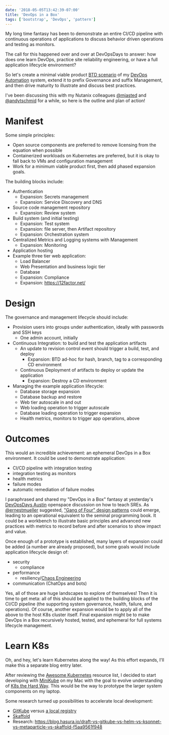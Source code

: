 ```yaml
---
date: '2018-05-05T13:42:39-07:00'
title: 'DevOps in a Box'
tags: ['bootstrap', 'DevOps', 'pattern']
---
```

My long time fantasy has been to demonstrate an entire CI/CD pipeline with
 continuous operations of applications to discuss behavior driven operations
 and testing as monitors.

The call for this happened over and over at DevOpsDays to answer: how does one
 learn DevOps, practice site reliability engineering, or have a full
 application lifecycle environment?

So let's create a minimal viable product [BTD scenario](../devops-btd-pattern)
 of my [DevOps Automation](../devops-automation) system,
 extend it to prefix Governance and suffix Management,
 and then drive maturity to illustrate and discuss best practices.
<!--more-->
I've been discussing this with my Nutanix colleagues
 [@mjasted](https://github.com/mjastad) and
 [@andytschmid](https://github.com/andytschmid/) for a while,
 so here is the outline and plan of action!

# Manifest #

Some simple principles:

- Open source components are preferred to remove licensing from the equation
  when possible
- Containerized workloads on Kubernetes are preferred, but it is okay to
  fall back to VMs and configuration management
- Work for a minimum viable product first, then add phased expansion goals.

The building blocks include:

- Authentication
  - Expansion: Secrets management
  - Expansion: Service Discovery and DNS
- Source code management repository
  - Expansion: Review system
- Build system (and initial testing)
  - Expansion: Test system
  - Expansion: file server, then Artifact repository
  - Expansion: Orchestration system
- Centralized Metrics and Logging systems with Management
  - Expansion: Monitoring
- Application hosting
- Example three tier web application:
  - Load Balancer
  - Web Presentation and business logic tier
  - Database
  - Expansion: Compliance
  - Expansion: https://12factor.net/

# Design #

The governance and management lifecycle should include:

- Provision users into groups under authentication,
  ideally with passwords and SSH keys
  - One admin account, initially
- Continuous Integration: to build and test the application artifacts
  - An update to revision control event should trigger a build, test, and deploy
    - Expansion: BTD ad-hoc for hash, branch, tag to a
  corresponding CD environment
  - Continuous Deployment of artifacts to deploy or update the application
    - Expansion: Destroy a CD environment
- Managing the example application lifecycle:
  - Database storage expansion
  - Database backup and restore
  - Web tier autoscale in and out
  - Web loading operation to trigger autoscale
  - Database loading operation to trigger expansion
  - Health metrics, monitors to trigger app operations, above

# Outcomes #

This would an incredible achievement: an ephemeral DevOps in a Box environment.
 It could be used to demonstrate application:

- CI/CD pipeline with integration testing
- integration testing as monitors
- health metrics
- failure modes
- automatic remediation of failure modes

I paraphrased and shared my "DevOps in a Box" fantasy at yesterday's
 [DevOpsDays Austin](https://twitter.com/hashtag/devopsdaysatx?src=hash)
 openspace discussion on how to teach SREs.
 As [@ernestmueller](https://twitter.com/ernestmueller) suggested,
 ["Gang of Four" design patterns](https://en.wikipedia.org/wiki/Design_Patterns)
 could emerge, leading to an operational equivalent
 to the seminal programming book. It could be a workbench to illustrate basic
 principles and advanced new practices with metrics to record before and after
 scenarios to show impact and value.

Once enough of a prototype is established, many layers of expansion could be
 added (a number are already proposed), but some goals would include
 application lifecycle design of:

- security
  - compliance
- performance
  - resiliency/[Chaos Engineering](https://principlesofchaos.org/)
- communication (ChatOps and bots)

Yes, all of those are huge landscapes to explore of themselves!
 Then it is time to get meta: all of this should be applied to the building
 blocks of the CI/CD pipeline (the supporting system governance, health,
 failure, and operations). Of course, another expansion would be to apply all
 of the above to the host K8s cluster itself. Final expansion might be to make
 DevOps in a Box recursively hosted, tested, and ephemeral for full systems
 lifecycle management.

# Learn K8s #

Oh, and hey, let's learn Kubernetes along the way! As this effort expands,
 I'll make this a separate blog entry later.

After reviewing the [Awesome Kubernetes](https://github.com/ramitsurana/awesome-kubernetes)
 resource list, I decided to start developing with
 [MiniKube](https://kubernetes.io/docs/tasks/tools/install-minikube/)
 on my Mac with the goal to evolve understanding of
 [K8s the Hard Way](https://github.com/kelseyhightower/kubernetes-the-hard-way).
 This would be the way to prototype the larger system components on my laptop.

Some research turned up possibilities to accelerate local development:

- [GitKube](https://gitkube.sh/) versus
 [a local registry](https://blog.hasura.io/sharing-a-local-registry-for-minikube-37c7240d0615)
- [Skaffold](https://github.com/GoogleContainerTools/skaffold)
- Research: https://blog.hasura.io/draft-vs-gitkube-vs-helm-vs-ksonnet-vs-metaparticle-vs-skaffold-f5aa9561f948

